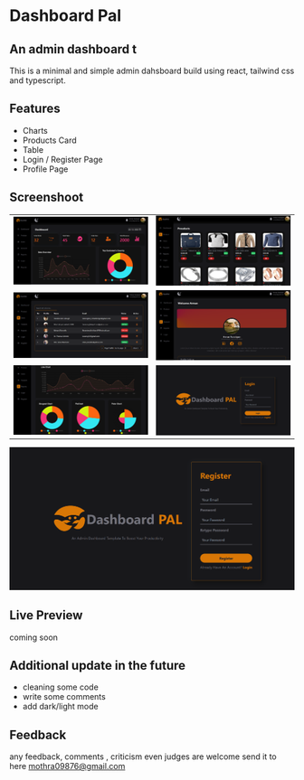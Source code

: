 # Dashboard Pal 
## An admin dashboard t

This is a minimal and simple admin dahsboard build using react, tailwind css and typescript. 

## Features
- Charts
- Products Card 
- Table
- Login / Register Page
- Profile Page

## Screenshoot

|                          |                               |
:-------------------------:|:-------------------------:
![Alt text](Screenshot/DashboardPage.png) | ![Alt text](Screenshot/ProuductsPage.png)
![Alt text](Screenshot/UsersPage.png) | ![Alt text](Screenshot/AccountPage.png)
![Alt text](Screenshot/ReportsPage.png) | ![Alt text](Screenshot/LoginPage.png)
![Alt text](Screenshot/RegisterPage.png)



## Live Preview 
coming soon

## Additional update in the future
- cleaning some code
- write some comments
- add dark/light mode 

## Feedback
any feedback, comments , criticism even judges are welcome send it to here mothra09876@gmail.com


